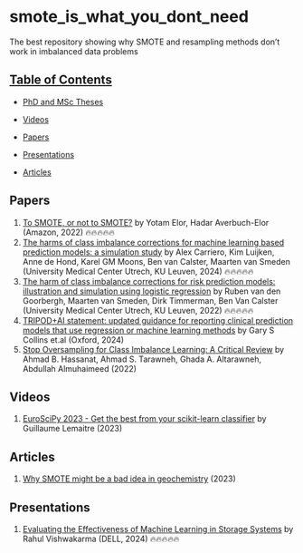 # smote_is_what_you_dont_need

The best repository showing why SMOTE and resampling methods don’t work in imbalanced data problems

## [Table of Contents]()

* [PhD and MSc Theses](#theses)

* [Videos](#videos) 
 
* [Papers](#papers)

* [Presentations](#presentations)

*  [Articles](#articles)

## Papers
1. [To SMOTE, or not to SMOTE?](https://arxiv.org/abs/2205.13504) by Yotam Elor, Hadar Averbuch-Elor (Amazon, 2022)  🔥🔥🔥🔥🔥
2. [The harms of class imbalance corrections for machine learning based prediction models: a simulation study](https://arxiv.org/abs/2404.19494) by Alex Carriero, Kim Luijken, Anne de Hond, Karel GM Moons, Ben van Calster, Maarten van Smeden (University Medical Center Utrech, KU Leuven, 2024) 🔥🔥🔥🔥🔥
3. [The harm of class imbalance corrections for risk prediction models: illustration and simulation using logistic regression](https://academic.oup.com/jamia/article/29/9/1525/6605096) by Ruben van den Goorbergh, Maarten van Smeden, Dirk Timmerman, Ben Van Calster (University Medical Center Utrech, KU Leuven, 2022) 🔥🔥🔥🔥🔥
4. [TRIPOD+AI statement: updated guidance for reporting clinical prediction models that use regression or machine learning methods](https://www.bmj.com/content/385/bmj-2023-078378)  by Gary S Collins et.al (Oxford, 2024)
5. [Stop Oversampling for Class Imbalance Learning: A Critical Review](https://arxiv.org/abs/2202.03579) by Ahmad B. Hassanat, Ahmad S. Tarawneh, Ghada A. Altarawneh, Abdullah Almuhaimeed (2022)

## Videos
1. [EuroSciPy 2023 - Get the best from your scikit-learn classifier](https://www.youtube.com/watch?v=6YnhoCfArQo) by Guillaume Lemaitre (2023)

## Articles
1. [Why SMOTE might be a bad idea in geochemistry](https://datarock.com.au/blog/why-smote-might-be-a-bad-idea-in-geochemistry/) (2023)

## Presentations 
1. [Evaluating the Effectiveness of Machine Learning in Storage Systems](https://storagedeveloper.org/sites/default/files/SDC/2023/presentations/SNIA-SDC23-Vishwakarma-Liu-Hwang-Evaluating-Effectiveness-of-Machine-Learning-Storage-Systems.pdf) by Rahul Vishwakarma (DELL, 2024)  🔥🔥🔥🔥🔥
